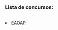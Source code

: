 ### Lista de concursos:

<br>
<li>
<a href="https://github.com/mathsstack/concursos-militares-/blob/main/aeronautica/eaoap.md">EAOAP</a>
</li>
